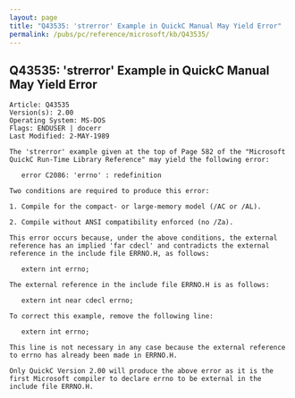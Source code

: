 ```yaml
---
layout: page
title: "Q43535: 'strerror' Example in QuickC Manual May Yield Error"
permalink: /pubs/pc/reference/microsoft/kb/Q43535/
---
```


## Q43535: 'strerror' Example in QuickC Manual May Yield Error

	Article: Q43535
	Version(s): 2.00
	Operating System: MS-DOS
	Flags: ENDUSER | docerr
	Last Modified: 2-MAY-1989
	
	The 'strerror' example given at the top of Page 582 of the "Microsoft
	QuickC Run-Time Library Reference" may yield the following error:
	
	   error C2086: 'errno' : redefinition
	
	Two conditions are required to produce this error:
	
	1. Compile for the compact- or large-memory model (/AC or /AL).
	
	2. Compile without ANSI compatibility enforced (no /Za).
	
	This error occurs because, under the above conditions, the external
	reference has an implied 'far cdecl' and contradicts the external
	reference in the include file ERRNO.H, as follows:
	
	   extern int errno;
	
	The external reference in the include file ERRNO.H is as follows:
	
	   extern int near cdecl errno;
	
	To correct this example, remove the following line:
	
	   extern int errno;
	
	This line is not necessary in any case because the external reference
	to errno has already been made in ERRNO.H.
	
	Only QuickC Version 2.00 will produce the above error as it is the
	first Microsoft compiler to declare errno to be external in the
	include file ERRNO.H.
